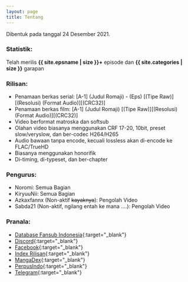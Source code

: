 ```yaml
---
layout: page
title: Tentang
---
```


Dibentuk pada tanggal 24 Desember 2021.

### Statistik:

Telah merilis **{{ site.epsname | size }}+** episode dan **{{ site.categories | size }}** garapan

### Rilisan:

- Penamaan berkas serial: [A-1] (Judul Romaji) - (Eps) [(Tipe Raw)][(Resolusi) (Format Audio)][(CRC32)]<br>
- Penamaan berkas film: [A-1] (Judul Romaji) [(Tipe Raw)][(Resolusi) (Format Audio)][(CRC32)]<br>
- Video berformat matroska dan softsub<br>
- Olahan video biasanya menggunakan CRF 17-20, 10bit, preset slow/veryslow, dan ber-codec H264/H265<br>
- Audio bawaan tanpa encode, kecuali lossless akan di-encode ke FLAC/TrueHD<br>
- Biasanya menggunakan honorifik<br>
- Di-timing, di-typeset, dan ber-chapter<br>

### Pengurus:

- Noromi: Semua Bagian<br>
- KiryuuNii: Semua Bagian<br>
- Azkaxfannx (Non-aktif ~~kayaknya~~): Pengolah Video<br>
- Sabda21 (Non-aktif, ngilang entah ke mana ....): Pengolah Video<br>

### Pranala:

- [Database Fansub Indonesia](https://db.silveryasha.web.id/group/225){:target="_blank"}
- [Discord](https://discord.gg/8QeuePwYgV){:target="_blank"}
- [Facebook](https://fb.me/a1fansub){:target="_blank"}
- [Index Rilisan](https://proyek.a-1ddl.workers.dev/0:/){:target="_blank"}
- [MangaDex](https://mangadex.org/group/80317136-cd7f-4f4c-bc43-95499301d19a/a-1-translation){:target="_blank"}
- [PerpusIndo](https://www.perpusindo.info/sharelist/a-1fansub){:target="_blank"}
- [Telegram](https://a1fansub.t.me){:target="_blank"}
